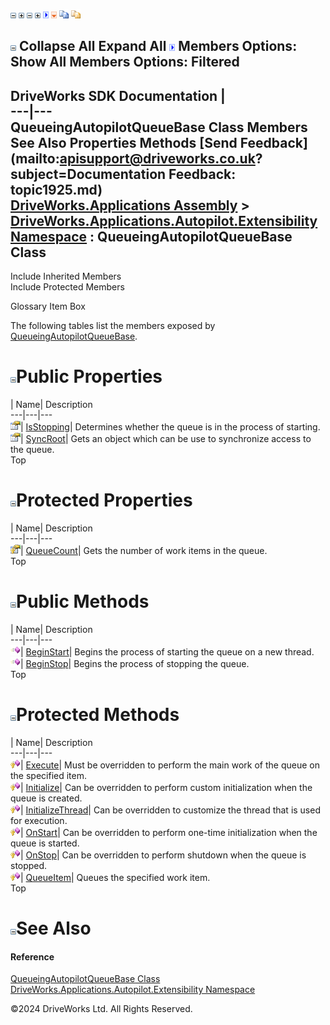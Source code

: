 ![](dotnetimages/collapse.gif) ![](dotnetimages/expand.gif) ![](dotnetimages/collapse.gif) ![](dotnetimages/expand.gif) ![](dotnetimages/drpdown.gif) ![](dotnetimages/drpdown_orange.gif) ![](dotnetimages/copycode.gif) ![](dotnetimages/copycodeHighlight.gif)

![](dotnetimages/collapse.gif) Collapse All Expand All ![](dotnetimages/drpdown.gif) Members Options: Show All  Members Options: Filtered   
---  
DriveWorks SDK Documentation  |   
---|---  
QueueingAutopilotQueueBase<T> Class Members   
See Also Properties Methods [Send Feedback](mailto:apisupport@driveworks.co.uk?subject=Documentation Feedback: topic1925.md)  
[DriveWorks.Applications Assembly](topic13.md) > [DriveWorks.Applications.Autopilot.Extensibility Namespace](topic1633.md) : QueueingAutopilotQueueBase<T> Class  
---  
  
Include Inherited Members    
Include Protected Members  


Glossary Item Box

The following tables list the members exposed by [QueueingAutopilotQueueBase<T>](topic1925.md).

# ![](dotnetimages/collapse.gif)Public Properties

| Name| Description  
---|---|---  
![Public Property](dotnetimages/publicProperty.gif)| [IsStopping](topic1939.md)| Determines whether the queue is in the process of starting.   
![Public Property](dotnetimages/publicProperty.gif)| [SyncRoot](topic1941.md)| Gets an object which can be use to synchronize access to the queue.   
Top

# ![](dotnetimages/collapse.gif)Protected Properties

| Name| Description  
---|---|---  
![Protected Property](dotnetimages/protectedProperty.gif)| [QueueCount](topic1940.md)| Gets the number of work items in the queue.   
Top

# ![](dotnetimages/collapse.gif)Public Methods

| Name| Description  
---|---|---  
![Public Method](dotnetimages/publicMethod.gif)| [BeginStart](topic1931.md)| Begins the process of starting the queue on a new thread.   
![Public Method](dotnetimages/publicMethod.gif)| [BeginStop](topic1932.md)| Begins the process of stopping the queue.   
Top

# ![](dotnetimages/collapse.gif)Protected Methods

| Name| Description  
---|---|---  
![Protected Method](dotnetimages/protectedMethod.gif)| [Execute](topic1933.md)| Must be overridden to perform the main work of the queue on the specified item.   
![Protected Method](dotnetimages/protectedMethod.gif)| [Initialize](topic1934.md)| Can be overridden to perform custom initialization when the queue is created.   
![Protected Method](dotnetimages/protectedMethod.gif)| [InitializeThread](topic1935.md)| Can be overridden to customize the thread that is used for execution.   
![Protected Method](dotnetimages/protectedMethod.gif)| [OnStart](topic1936.md)| Can be overridden to perform one-time initialization when the queue is started.   
![Protected Method](dotnetimages/protectedMethod.gif)| [OnStop](topic1937.md)| Can be overridden to perform shutdown when the queue is stopped.   
![Protected Method](dotnetimages/protectedMethod.gif)| [QueueItem](topic1938.md)| Queues the specified work item.   
Top

# ![](dotnetimages/collapse.gif)See Also

#### Reference

[QueueingAutopilotQueueBase<T> Class](topic1925.md)   
[DriveWorks.Applications.Autopilot.Extensibility Namespace](topic1633.md)

©2024 DriveWorks Ltd. All Rights Reserved.
